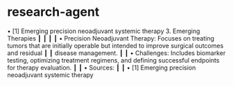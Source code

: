# research-agent
 • [1] Emerging precision neoadjuvant systemic therapy
                                                               3. Emerging Therapies                                                                 ┃
┃                                                                                                                                                      ┃
┃  • Precision Neoadjuvant Therapy: Focuses on treating tumors that are initially operable but intended to improve surgical outcomes and residual      ┃
┃    disease management.                                                                                                                               ┃
┃  • Challenges: Includes biomarker testing, optimizing treatment regimens, and defining successful endpoints for therapy evaluation.                  ┃
┃  • Sources:                                                                                                                                          ┃
┃     • [1] Emerging precision neoadjuvant systemic therapy       
